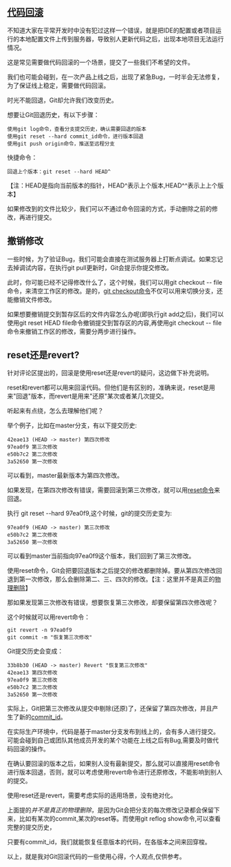 ## [代码回滚](https://zhuanlan.zhihu.com/p/137856034)

不知道大家在平常开发时中没有犯过这样一个错误，就是把IDE的配置或者项目运行的本地配置文件上传到服务器，导致别人更新代码之后，出现本地项目无法运行情况。

这是常见需要做代码回滚的一个场景，提交了一些我们不希望的文件。

我们也可能会碰到，在一次产品上线之后，出现了紧急Bug，一时半会无法修复，为了保证线上稳定，需要做代码回滚。

时光不能回退，Git却允许我们改变历史。

想要让Git回退历史，有以下步骤：

```text
使用git log命令，查看分支提交历史，确认需要回退的版本
使用git reset --hard commit_id命令，进行版本回退
使用git push origin命令，推送至远程分支
```

快捷命令：

```text
回退上个版本：git reset --hard HEAD^ 
```

【注：HEAD是指向当前版本的指针，HEAD^表示上个版本,HEAD^^表示上上个版本】

如果修改到的文件比较少，我们可以不通过命令回滚的方式，手动删除之前的修改，再进行提交。

## 撤销修改

一些时候，为了验证Bug，我们可能会直接在测试服务器上打断点调试。如果忘记去掉调试内容，在执行git pull更新时，Git会提示你提交修改。

此时，你可能已经不记得修改什么了，这个时候，我们可以用git checkout -- file命令，来清空工作区的修改。是的，[git checkout命令](https://www.zhihu.com/search?q=git+checkout命令&search_source=Entity&hybrid_search_source=Entity&hybrid_search_extra={"sourceType"%3A"article"%2C"sourceId"%3A137856034})不仅可以用来切换分支，还能撤销文件修改。

如果想要撤销提交到暂存区后的文件内容怎么办呢(即执行git add之后)，我们可以使用git reset HEAD file命令撤销提交到暂存区的内容,再使用git checkout -- file命令来撤销工作区的修改，需要分两步进行操作。

## reset还是revert?

针对评论区提出的，回滚是使用reset还是revert的疑问，这边做下补充说明。

reset和revert都可以用来回滚代码。但他们是有区别的，准确来说，reset是用来"回退"版本，而revert是用来"还原"某次或者某几次提交。

听起来有点绕，怎么去理解他们呢？

举个例子，比如在master分支，有以下提交历史:

```text
42eae13 (HEAD -> master) 第四次修改
97ea0f9 第三次修改
e50b7c2 第二次修改
3a52650 第一次修改
```

可以看到，master最新版本为第四次修改。

如果发现，在第四次修改有错误，需要回滚到第三次修改，就可以用[reset命令](https://www.zhihu.com/search?q=reset命令&search_source=Entity&hybrid_search_source=Entity&hybrid_search_extra={"sourceType"%3A"article"%2C"sourceId"%3A137856034})来回退。

执行 git reset --hard 97ea0f9,这个时候，git的提交历史变为:

```text
97ea0f9 (HEAD -> master) 第三次修改
e50b7c2 第二次修改
3a52650 第一次修改
```

可以看到master当前指向97ea0f9这个版本，我们回到了第三次修改。

使用reset命令，Git会把要回退版本之后提交的修改都删除掉。要从第四次修改回退到第一次修改，那么会删除第二、三、四次的修改。【注：这里并不是真正的[物理删除](https://www.zhihu.com/search?q=物理删除&search_source=Entity&hybrid_search_source=Entity&hybrid_search_extra={"sourceType"%3A"article"%2C"sourceId"%3A137856034})】

那如果发现第三次修改有错误，想要恢复第三次修改，却要保留第四次修改呢？

这个时候就可以用revert命令：

```text
git revert -n 97ea0f9
git commit -m "恢复第三次修改"
```

Git提交历史会变成：

```text
33b8b30 (HEAD -> master) Revert "恢复第三次修改"
42eae13 第四次修改
97ea0f9 第三次修改
e50b7c2 第二次修改
3a52650 第一次修改
```

实际上，Git把第三次修改从提交中剔除(还原)了，还保留了第四次修改，并且产生了新的[commit_id](https://www.zhihu.com/search?q=commit_id&search_source=Entity&hybrid_search_source=Entity&hybrid_search_extra={"sourceType"%3A"article"%2C"sourceId"%3A137856034})。

在实际生产环境中，代码是基于master分支发布到线上的，会有多人进行提交。可能会碰到自己或团队其他成员开发的某个功能在上线之后有Bug,需要及时做代码回滚的操作。

在确认要回滚的版本之后，如果别人没有最新提交，那么就可以直接用reset命令进行版本回退，否则，就可以考虑使用revert命令进行还原修改，不能影响到别人的提交。

使用reset还是revert，需要考虑实际的适用场景，没有绝对化。

上面提的*并不是真正的物理删除*，是因为Git会把分支的每次修改记录都会保留下来，比如有某次的commit,某次的reset等。而使用git reflog show命令,可以查看完整的提交历史，

只要有commit_id，我们就能恢复任意版本的代码，在各版本之间来回穿梭。

以上，就是我对Git回滚代码的一些使用心得，个人观点,仅供参考。
